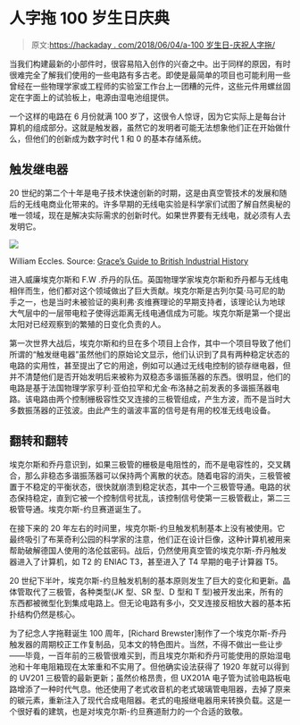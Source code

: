 # 人字拖 100 岁生日庆典

> 原文:[https://hackaday . com/2018/06/04/a-100 岁生日-庆祝人字拖/](https://hackaday.com/2018/06/04/a-100th-birthday-celebration-for-the-flip-flop/)

当我们构建最新的小部件时，很容易陷入创作的兴奋之中。出于同样的原因，有时很难完全了解我们使用的一些电路有多古老。即使是最简单的项目也可能利用一些曾经在一些物理学家或工程师的实验室工作台上一团糟的元件，这些元件用螺丝固定在字面上的试验板上，电源由湿电池组提供。

一个这样的电路在 6 月份就满 100 岁了，这很令人惊讶，因为它实际上是每台计算机的组成部分。这就是触发器，虽然它的发明者可能无法想象他们正在开始做什么，但他们的创新成为数字时代 1 和 0 的基本存储系统。

## 触发继电器

20 世纪的第二个十年是电子技术快速创新的时期，这是由真空管技术的发展和随后的无线电商业化带来的。许多早期的无线电实验是科学家们试图了解自然奥秘的唯一领域，现在是解决实际需求的创新时代。如果世界要有无线电，就必须有人去发明它。

[![](../Images/093bb09f2cce21dc69f95d11e53d1260.png)](https://hackaday.com/wp-content/uploads/2018/06/im1917ybwt-eccles-e1528086217501.jpg)

William Eccles. Source: [Grace’s Guide to British Industrial History](https://www.gracesguide.co.uk/William_Henry_Eccles)

进入威廉埃克尔斯和 F.W .乔丹的队伍。英国物理学家埃克尔斯和乔丹都与无线电相伴而生，他们都对这个领域做出了巨大贡献。埃克尔斯是古列尔莫·马可尼的助手之一，也是当时未被验证的奥利弗·亥维赛理论的早期支持者，该理论认为地球大气层中的一层带电粒子使得远距离无线电通信成为可能。埃克尔斯是第一个提出太阳对已经观察到的繁殖的日变化负责的人。

第一次世界大战后，埃克尔斯和约旦在多个项目上合作，其中一个项目导致了他们所谓的“触发继电器”虽然他们的原始论文显示，他们认识到了具有两种稳定状态的电路的实用性，甚至提出了它的用途，例如可以通过无线电控制的锁存继电器，但并不清楚他们是否开始发明后来被称为双稳态多谐振荡器的东西。很明显，他们的电路是基于法国物理学家亨利·亚伯拉罕和尤金·布洛赫之前发表的多谐振荡器电路。该电路由两个控制栅极容性交叉连接的三极管组成，产生方波，而不是当时大多数振荡器的正弦波。由此产生的谐波丰富的信号是有用的校准无线电设备。

## 翻转和翻转

埃克尔斯和乔丹意识到，如果三极管的栅极是电阻性的，而不是电容性的，交叉耦合，那么非稳态多谐振荡器可以保持两个离散的状态。随着电容的消失，三极管被置于不稳定的平衡状态，很快就崩溃到稳定状态，其中一个三极管导通。电路的状态保持稳定，直到它被一个控制信号扰乱，该控制信号使第一三极管截止，第二三极管导通。埃克尔斯-约旦赛道诞生了。

在接下来的 20 年左右的时间里，埃克尔斯-约旦触发机制基本上没有被使用。它最终吸引了布莱奇利公园的科学家的注意，他们正在设计巨像，这种计算机被用来帮助破解德国人使用的洛伦兹密码。战后，仍然使用真空管的埃克尔斯-乔丹触发器进入了计算机，如 T2 的 ENIAC T3，甚至进入了 T4 早期的电子计算器 T5。

20 世纪下半叶，埃克尔斯-约旦触发机制的基本原则发生了巨大的变化和更新。晶体管取代了三极管，各种类型(JK 型、SR 型、D 型和 T 型)被开发出来，所有的东西都被微型化到集成电路上。但无论电路有多小，交叉连接反相放大器的基本拓扑结构仍然是核心。

为了纪念人字拖鞋诞生 100 周年，[Richard Brewster]制作了一个埃克尔斯-乔丹触发器的周期校正工作复制品，见本文的特色图片。当然，不得不做出一些让步——毕竟，一百年前的三极管很难买到，而且埃克尔斯和乔丹可能使用的原始湿电池和十年电阻箱现在太笨重和不实用了。但他确实设法获得了 1920 年就可以得到的 UV201 三极管的最新更新；虽然价格昂贵，但 UX201A 电子管为试验电路板电路增添了一种时代气息。他还使用了老式收音机的老式玻璃管电阻器，去掉了原来的碳元素，重新注入了现代合成电阻器。老式的电报继电器用来转换负载。这是一个很好看的建筑，也是对埃克尔斯-约旦赛道耐力的一个合适的致敬。